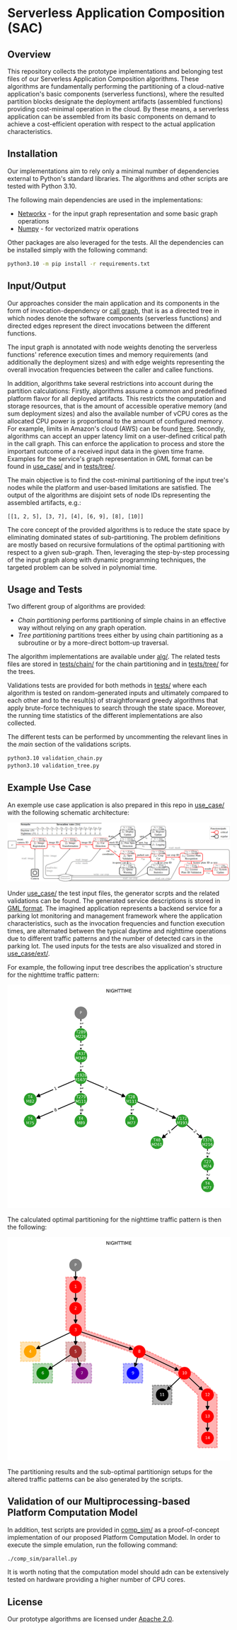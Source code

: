 # Serverless Application Composition (SAC)


## Overview

This repository collects the prototype implementations and belonging test files of our Serverless Application Composition algorithms.
These algorithms are fundamentally performing the partitioning of a cloud-native application's basic components (serverless functions),
where the resulted partition blocks designate the deployment artifacts (assembled functions) providing cost-minimal operation in the cloud.
By these means, a serverless application can be assembled from its basic components on demand to achieve a cost-efficient operation with
respect to the actual application characteristics.


## Installation

Our implementations aim to rely only a minimal number of dependencies external to Python's standard libraries. 
The algorithms and other scripts are tested with Python 3.10.

The following main dependencies are used in the implementations:

*  [Networkx](https://networkx.org/) - for the input graph representation and some basic graph operations 
*  [Numpy](https://numpy.org/) - for vectorized matrix operations

Other packages are also leveraged for the tests. 
All the dependencies can be installed simply with the following command:

```sh
python3.10 -m pip install -r requirements.txt
```


## Input/Output

Our approaches consider the main application and its components in the form of invocation-dependency or [call graph](https://en.wikipedia.org/wiki/Call_graph), that is as a directed tree in which nodes denote the software components (serverless functions) and directed edges 
represent the direct invocations between the different functions.

The input graph is annotated with node weights denoting the serverless functions' reference execution times and memory requirements 
(and additionally the deployment sizes) and with edge weights representing the overall invocation frequencies between the caller and
callee functions.

In addition, algorithms take several restrictions into account during the partition calculations:
Firstly, algorithms assume a common and predefined platform flavor for all deployed artifacts. This restricts the computation and 
storage resources, that is the amount of accessible operative memory (and sum deployment sizes) and also the available number of vCPU
cores as the allocated CPU power is proportional to the amount of configured memory. For example, limits in Amazon's cloud (AWS) can be found
[here](https://docs.aws.amazon.com/lambda/latest/dg/gettingstarted-limits.html).
Secondly, algorithms can accept an upper latency limit on a user-defined critical path in the call graph. This can enforce the application
to process and store the important outcome of a received input data in the given time frame.
Examples for the service's graph representation in GML format can be found in [use_case/](use_case/) and in [tests/tree/](tests/tree/).

The main objective is to find the cost-minimal partitioning of the input tree's nodes while the platform and user-based limitations are satisfied.
The output of the algorithms are disjoint sets of node IDs representing the assembled artifacts, e.g.:

```
[[1, 2, 5], [3, 7], [4], [6, 9], [8], [10]]
```

The core concept of the provided algorithms is to reduce the state space by eliminating dominated states of sub-partitioning.
The problem definitions are mostly based on recursive formulations of the optimal partitioning with respect to a given sub-graph.
Then, leveraging the step-by-step processing of the input graph along with dynamic programming techniques, the targeted problem can be
solved in polynomial time.


## Usage and Tests

Two different group of algorithms are provided:
*  _Chain partitioning_ performs partitioning of simple chains in an effective way without relying on any graph operation.
*  _Tree partitioning_ partitions trees either by using chain partitioning as a subroutine or by a more-direct bottom-up traversal.

The algorithm implementations are available under [alg/](alg).
The related tests files are stored in [tests/chain/](tests/chain/) for the chain partitioning and in [tests/tree/](tests/tree/)
for the trees.

Validations tests are provided for both methods in [tests/](tests/) where each algorithm is tested on random-generated inputs and 
ultimately compared to each other and to the result(s) of straightforward greedy algorithms that apply brute-force techniques to 
search through the state space.
Moreover, the running time statistics of the different implementations are also collected.

The different tests can be performed by uncommenting the relevant lines in the _main_ section of the validations scripts.

```sh
python3.10 validation_chain.py
python3.10 validation_tree.py
```


## Example Use Case

An exemple use case application is also prepared in this repo in [use_case/](use_case/) with the following schematic architecture:

![use case arch](use_case/ext/use_case_arch.png)

Under [use_case/](use_case/) the test input files, the generator scrpts and the related validations can be found.
The generated service descriptions is stored in [GML format](https://networkx.org/documentation/stable/reference/readwrite/gml.html).
The imagined application represents a backend service for a parking lot monitoring and management framework where the application
characteristics, such as the invocation frequencies and function execution times, are alternated between the typical daytime and 
nighttime operations due to different traffic patterns and the number of detected cars in the parking lot.
The used inputs for the tests are also visualized and stored in [use_case/ext/](use_case/ext/). 

For example, the following input tree describes the application's structure for the nighttime traffic pattern:

![use case graph nighttime](use_case/ext/nighttime.png)

The calculated optimal partitioning for the nighttime traffic pattern is then the following:

![opt partition nighttime](use_case/ext/nighttime_opt_part.png)

The partitioning results and the sub-optimal partitionign setups for the altered traffic patterns can be also generated by the scripts.


## Validation of our Multiprocessing-based Platform Computation Model

In addition, test scripts are provided in [comp_sim/](comp_sim/) as a proof-of-concept implementation of our proposed Platform Computation Model.
In order to execute the simple emulation, run the following command:

```sh
./comp_sim/parallel.py
```

It is worth noting that the computation model should adn can be extensively tested on hardware providing a higher number of CPU cores.



## License

Our prototype algorithms are licensed under [Apache 2.0](LICENSE).

